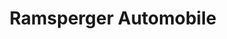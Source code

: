 ---
title: "Ramsperger Automobile"
url: /nuertingen/ramsperger-automobile-otto-hahn-strasse/
shop: Autohaus
---